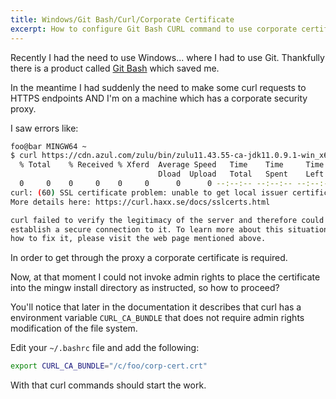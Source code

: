```yaml
---
title: Windows/Git Bash/Curl/Corporate Certificate
excerpt: How to configure Git Bash CURL command to use corporate certificat without admin
---
```


Recently I had the need to use Windows... where I had to use Git. Thankfully there is a product called [Git Bash](https://gitforwindows.org) which saved me.

In the meantime I had suddenly the need to make some curl requests to HTTPS endpoints AND I'm on a machine which has a corporate security proxy.

I saw errors like:

```bash
foo@bar MINGW64 ~
$ curl https://cdn.azul.com/zulu/bin/zulu11.43.55-ca-jdk11.0.9.1-win_x64.zip --output zulu11.zip
  % Total    % Received % Xferd  Average Speed   Time    Time     Time  Current
                                 Dload  Upload   Total   Spent    Left  Speed
  0     0    0     0    0     0      0      0 --:--:-- --:--:-- --:--:--     0
curl: (60) SSL certificate problem: unable to get local issuer certificate
More details here: https://curl.haxx.se/docs/sslcerts.html

curl failed to verify the legitimacy of the server and therefore could not
establish a secure connection to it. To learn more about this situation and
how to fix it, please visit the web page mentioned above.
```

In order to get through the proxy a corporate certificate is required.

Now, at that moment I could not invoke admin rights to place the certificate into the mingw install directory as instructed, so how to proceed?

You'll notice that later in the documentation it describes that curl has a environment variable `CURL_CA_BUNDLE` that does not require admin rights modification of the file system.

Edit your `~/.bashrc` file and add the following:

```bash
export CURL_CA_BUNDLE="/c/foo/corp-cert.crt"
```

With that curl commands should start the work.